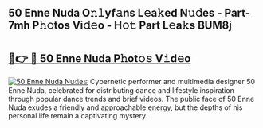 ## 50 Enne Nuda O𝚗𝚕yf𝚊ns L𝚎a𝚔ed N𝚞𝚍es - Part-7mh P𝚑𝚘tos Vi𝚍𝚎o - H𝚘𝚝 Part L𝚎a𝚔s BUM8j

# <h2><a href="http://kf31xue.oniu.top/?m=50+Enne+Nuda">🔗👉 🔴 50 Enne Nuda P𝚑ot𝚘𝚜 V𝚒d𝚎o</a></h2>

[![50 Enne Nuda Nu𝚍e𝚜](https://i.imgur.com/0qMVB7G.gif)](http://kf31xue.oniu.top/?m=50+Enne+Nuda)
Cybernetic performer and multimedia designer 50 Enne Nuda, celebrated for distributing dance and lifestyle inspiration through popular dance trends and brief videos. The public face of 50 Enne Nuda exudes a friendly and approachable energy, but the depths of his personal life remain a captivating mystery.  
